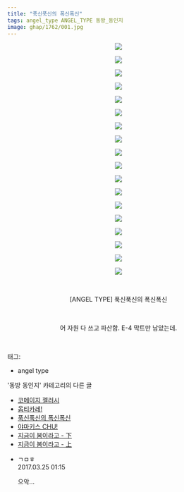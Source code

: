 ```yaml
---
title: "푹신푹신의 폭신폭신"
tags: angel_type ANGEL_TYPE 동방_동인지
image: ghap/1762/001.jpg
---
```

<div class="article">
<p style="text-align: center; clear: none; float: none;"><img src="{{ site.nasurl }}/ghap/1762/001.jpg"/></p>
<p style="text-align: center; clear: none; float: none;"><img src="{{ site.nasurl }}/ghap/1762/002.jpg"/></p>
<p style="text-align: center; clear: none; float: none;"><img src="{{ site.nasurl }}/ghap/1762/003.jpg"/></p>
<p style="text-align: center; clear: none; float: none;"><img src="{{ site.nasurl }}/ghap/1762/004.jpg"/></p>
<p style="text-align: center; clear: none; float: none;"><img src="{{ site.nasurl }}/ghap/1762/005.jpg"/></p>
<p style="text-align: center; clear: none; float: none;"><img src="{{ site.nasurl }}/ghap/1762/006.jpg"/></p>
<p style="text-align: center; clear: none; float: none;"><img src="{{ site.nasurl }}/ghap/1762/007.jpg"/></p>
<p style="text-align: center; clear: none; float: none;"><img src="{{ site.nasurl }}/ghap/1762/008.jpg"/></p>
<p style="text-align: center; clear: none; float: none;"><img src="{{ site.nasurl }}/ghap/1762/009.jpg"/></p>
<p style="text-align: center; clear: none; float: none;"><img src="{{ site.nasurl }}/ghap/1762/010.jpg"/></p>
<p style="text-align: center; clear: none; float: none;"><img src="{{ site.nasurl }}/ghap/1762/011.jpg"/></p>
<p style="text-align: center; clear: none; float: none;"><img src="{{ site.nasurl }}/ghap/1762/012.jpg"/></p>
<p style="text-align: center; clear: none; float: none;"><img src="{{ site.nasurl }}/ghap/1762/013.jpg"/></p>
<p style="text-align: center; clear: none; float: none;"><img src="{{ site.nasurl }}/ghap/1762/014.jpg"/></p>
<p style="text-align: center; clear: none; float: none;"><img src="{{ site.nasurl }}/ghap/1762/015.jpg"/></p>
<p style="text-align: center; clear: none; float: none;"><img src="{{ site.nasurl }}/ghap/1762/016.jpg"/></p>
<p style="text-align: center; clear: none; float: none;"><img src="{{ site.nasurl }}/ghap/1762/017.jpg"/></p>
<p style="text-align: center; clear: none; float: none;"><img src="{{ site.nasurl }}/ghap/1762/018.jpg"/></p>
<p style="text-align: center; clear: none; float: none;"><br/></p>
<p style="text-align: center; clear: none; float: none;">[ANGEL TYPE] 푹신푹신의 폭신폭신</p>
<p style="text-align: center; clear: none; float: none;"><br/></p>
<p style="text-align: center; clear: none; float: none;">어 자원 다 쓰고 파산함. E-4 막트만 남았는데.</p>
<p><br/></p>
</div><div class="tagTrail">
<p>태그: </p>
<ul>
<li>angel type</li>
</ul>
</div><div class="another">
<p>'동방 동인지' 카테고리의 다른 글</p>
<ul>
<li><a href="/2016-08-22-ghap_1765">코메이지 젤러시</a></li>
<li><a href="/2016-08-22-ghap_1764">옵티카레!</a></li>
<li><a href="/2016-08-22-ghap_1762">푹신푹신의 폭신폭신</a></li>
<li><a href="/2016-08-22-ghap_1761">야마키스 CHU!</a></li>
<li><a href="/2016-08-22-ghap_1760">지금이 봄이라고 - 下</a></li>
<li><a href="/2016-08-22-ghap_1759">지금이 봄이라고 - 上</a></li>
</ul>
</div><div class="cb_module cb_fluid">
<div class="cb_wrt cb_profile">
<div class="comment">
<ul>
<li class="cb_thumb_off" id="comment14948187">
<div class="cb_comment_area">
<div class="cb_info_area">
<div class="cb_section">
<span class="cb_nick_name">ㄱㅁㅎ</span>
</div>
<div class="cb_section">
<span class="cb_date">2017.03.25 01:15 </span>
</div>
</div>
<div class="cb_dsc_comment">
<p class="cb_dsc">
											으악...
										</p>
</div>
</div></li>
</ul>
</div>
</div><!-- commentList close -->
</div>
